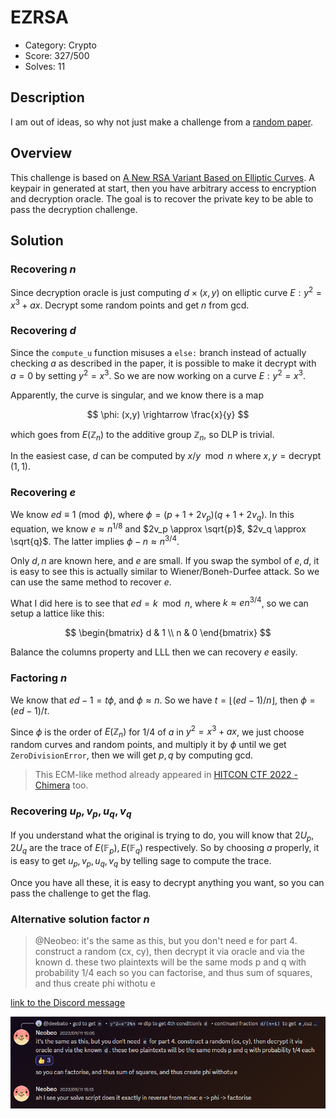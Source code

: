 # EZRSA

* Category: Crypto
* Score: 327/500
* Solves: 11

## Description

I am out of ideas, so why not just make a challenge from a [random paper](https://eprint.iacr.org/2023/1299).

## Overview

This challenge is based on [A New RSA Variant Based on Elliptic Curves](https://eprint.iacr.org/2023/1299). A keypair in generated at start, then you have arbitrary access to encryption and decryption oracle. The goal is to recover the private key to be able to pass the decryption challenge.

## Solution

### Recovering $n$

Since decryption oracle is just computing $d \times (x, y)$ on elliptic curve $E: y^2=x^3+ax$. Decrypt some random points and get $n$ from gcd.

### Recovering $d$

Since the `compute_u` function misuses a `else:` branch instead of actually checking $a$ as described in the paper, it is possible to make it decrypt with $a=0$ by setting $y^2 = x^3$. So we are now working on a curve $E: y^2 = x^3$.

Apparently, the curve is singular, and we know there is a map

$$
\phi: (x,y) \rightarrow \frac{x}{y}
$$

which goes from $E(\mathbb{Z}_n)$ to the additive group $\mathbb{Z}_n$, so DLP is trivial.

In the easiest case, $d$ can be computed by $x/y \mod{n}$ where $x, y = \operatorname{decrypt}(1, 1)$.

### Recovering $e$

We know $ed \equiv 1 \pmod{\phi}$, where $\phi=(p+1+2v_p)(q+1+2v_q)$. In this equation, we know $e \approx n^{1/8}$ and $2v_p \approx \sqrt{p}$, $2v_q \approx \sqrt{q}$. The latter implies $\phi-n \approx n^{3/4}$.

Only $d,n$ are known here, and $e$ are small. If you swap the symbol of $e,d$, it is easy to see this is actually similar to Wiener/Boneh-Durfee attack. So we can use the same method to recover $e$.

What I did here is to see that $ed=k \mod{n}$, where $k \approx en^{3/4}$, so we can setup a lattice like this:

$$
\begin{bmatrix}
d & 1 \\
n & 0
\end{bmatrix}
$$

Balance the columns property and LLL then we can recovery $e$ easily.

### Factoring $n$

We know that $ed-1=t\phi$, and $\phi \approx n$. So we have $t=\lfloor (ed-1)/n \rfloor$, then $\phi=(ed-1)/t$.

Since $\phi$ is the order of $E(\mathbb{Z}_n)$ for $1/4$ of $a$ in $y^2=x^3+ax$, we just choose random curves and random points, and multiply it by $\phi$ until we get `ZeroDivisionError`, then we will get $p, q$ by computing gcd.

> This ECM-like method already appeared in [HITCON CTF 2022 - Chimera](../../HITCON%20CTF%202022/Chimera/README.md) too.

### Recovering $u_p, v_p, u_q, v_q$

If you understand what the original is trying to do, you will know that $2U_p, 2U_q$ are the trace of $E(\mathbb{F}_p), E(\mathbb{F}_q)$ respectively. So by choosing $a$ properly, it is easy to get $u_p, v_p, u_q, v_q$ by telling sage to compute the trace.

Once you have all these, it is easy to decrypt anything you want, so you can pass the challenge to get the flag.

### Alternative solution factor $n$

> @Neobeo:
> it's the same as this, but you don't need e for part 4. construct a random (cx, cy), then decrypt it via oracle and via the known d. these two plaintexts will be the same mods p and q with probability 1/4 each
> so you can factorise, and thus sum of squares, and thus create phi withotu e

[link to the Discord message](https://discord.com/channels/915238696494723102/1046425374814380042/1150688587277410335)

![image to Neobeo's message in HITCON CTF Discord server](neobeo_alt_solution.png)
